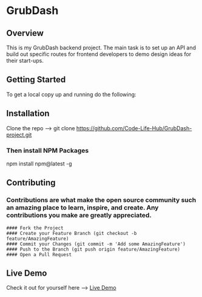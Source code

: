 # GrubDash

## Overview
This is my GrubDash backend project. The main task is to set up an API and build out specific routes for frontend developers to demo design ideas for their start-ups.

## Getting Started
To get a local copy up and running do the following:

## Installation
Clone the repo  --> git clone https://github.com/Code-Life-Hub/GrubDash-project.git

### Then install NPM Packages
npm install npm@latest -g

## Contributing 

### Contributions are what make the open source community such an amazing place to learn, inspire, and create. Any contributions you make are greatly appreciated.
    #### Fork the Project
    #### Create your Feature Branch (git checkout -b feature/AmazingFeature)
    #### Commit your Changes (git commit -m 'Add some AmazingFeature')
    #### Push to the Branch (git push origin feature/AmazingFeature)
    #### Open a Pull Request

## Live Demo

Check it out for yourself here --> [Live Demo](https://code-life-hub.github.io/GrubDash-project/)
